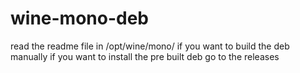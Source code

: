 # wine-mono-deb
read the readme file in /opt/wine/mono/ if you want to build the deb manually
if you want to install the pre built deb go to the releases
